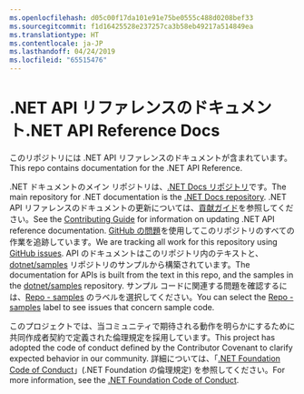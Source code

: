 ```yaml
---
ms.openlocfilehash: d05c00f17da101e91e75be0555c488d0208bef33
ms.sourcegitcommit: f1d16425528e237257ca3b58eb49217a514849ea
ms.translationtype: HT
ms.contentlocale: ja-JP
ms.lasthandoff: 04/24/2019
ms.locfileid: "65515476"
---
```

# <a name="net-api-reference-docs"></a><span data-ttu-id="0f97b-101">.NET API リファレンスのドキュメント</span><span class="sxs-lookup"><span data-stu-id="0f97b-101">.NET API Reference Docs</span></span>

<span data-ttu-id="0f97b-102">このリポジトリには .NET API リファレンスのドキュメントが含まれています。</span><span class="sxs-lookup"><span data-stu-id="0f97b-102">This repo contains documentation for the .NET API Reference.</span></span>

<span data-ttu-id="0f97b-103">.NET ドキュメントのメイン リポジトリは、[.NET Docs リポジトリ](https://github.com/dotnet/docs)です。</span><span class="sxs-lookup"><span data-stu-id="0f97b-103">The main repository for .NET documentation is the [.NET Docs repository](https://github.com/dotnet/docs).</span></span> <span data-ttu-id="0f97b-104">.NET API リファレンスのドキュメントの更新については、[貢献ガイド](https://github.com/dotnet/docs/blob/master/CONTRIBUTING.md)を参照してください。</span><span class="sxs-lookup"><span data-stu-id="0f97b-104">See the [Contributing Guide](https://github.com/dotnet/docs/blob/master/CONTRIBUTING.md) for information on updating .NET API reference documentation.</span></span>
<span data-ttu-id="0f97b-105">[GitHub の問題](https://github.com/dotnet/dotnet-api-docs/issues)を使用してこのリポジトリのすべての作業を追跡しています。</span><span class="sxs-lookup"><span data-stu-id="0f97b-105">We are tracking all work for this repository using [GitHub issues](https://github.com/dotnet/dotnet-api-docs/issues).</span></span> <span data-ttu-id="0f97b-106">API のドキュメントはこのリポジトリ内のテキストと、[dotnet/samples](https://github.com/dotnet/samples) リポジトリのサンプルから構築されています。</span><span class="sxs-lookup"><span data-stu-id="0f97b-106">The documentation for APIs is built from the text in this repo, and the samples in the [dotnet/samples](https://github.com/dotnet/samples) repository.</span></span> <span data-ttu-id="0f97b-107">サンプル コードに関連する問題を確認するには、[Repo - samples](https://github.com/dotnet/docs/issues?q=is%3Aopen+is%3Aissue+label%3A%22%3Afile_folder%3A+Repo+-+samples%22) のラベルを選択してください。</span><span class="sxs-lookup"><span data-stu-id="0f97b-107">You can select the [Repo - samples](https://github.com/dotnet/docs/issues?q=is%3Aopen+is%3Aissue+label%3A%22%3Afile_folder%3A+Repo+-+samples%22) label to see issues that concern sample code.</span></span>

<span data-ttu-id="0f97b-108">このプロジェクトでは、当コミュニティで期待される動作を明らかにするために共同作成者契約で定義された倫理規定を採用しています。</span><span class="sxs-lookup"><span data-stu-id="0f97b-108">This project has adopted the code of conduct defined by the Contributor Covenant to clarify expected behavior in our community.</span></span> <span data-ttu-id="0f97b-109">詳細については、「[.NET Foundation Code of Conduct](https://dotnetfoundation.org/code-of-conduct)」(.NET Foundation の倫理規定) を参照してください。</span><span class="sxs-lookup"><span data-stu-id="0f97b-109">For more information, see the [.NET Foundation Code of Conduct](https://dotnetfoundation.org/code-of-conduct).</span></span>
